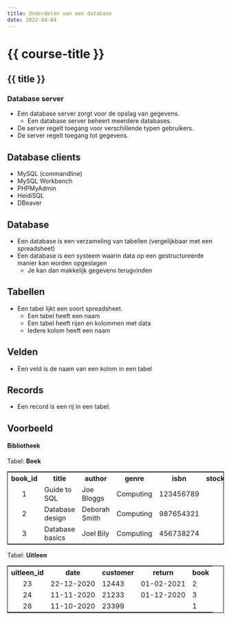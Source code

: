 ```yaml
---
title: Onderdelen van een database
date: 2022-04-04
---
```


# {{ course-title }}

## {{ title }}
### Database server
* Een database server zorgt voor de opslag van gegevens.
  * Een database server beheert meerdere databases.
* De server regelt toegang voor verschillende typen gebruikers.
* De server regelt toegang tot gegevens.

## Database clients
* MySQL (commandline)
* MySQL Workbench
* PHPMyAdmin
* HeidiSQL
* DBeaver

## Database
* Een database is een verzameling van tabellen (vergelijkbaar met een spreadsheet)
* Een database is een systeem waarin data op een gestructureerde manier kan worden opgeslagen
  * Je kan dan makkelijk gegevens terugvinden

## Tabellen
* Een tabel lijkt een soort spreadsheet.
  * Een tabel heeft een naam
  * Een tabel heeft rijen en kolommen met data
  * Iedere kolom heeft een naam

## Velden
* Een veld is de naam van een kolom in een tabel

## Records
* Een record is een rij in een tabel.

## Voorbeeld
#### Bibliotheek
Tabel: **Boek**
<div class="html">
<table style="border: 1px solid #000; border-collapse: collapse;">
<tr>
  <th>book_id</th>
  <th>title</th>
  <th>author</th>
  <th>genre</th>
  <th>isbn</th>
  <th>stock_status</th>
</tr>
<tr>
  <td style="text-align: center;">1</td>
  <td >Guide to SQL</td>
  <td >Joe Bloggs</td>
  <td >Computing</td>
  <td >123456789</td>
  <td style="text-align: center;">25</td>
</tr>
<tr>
  <td style="text-align: center;">2</td>
  <td >Database design</td>
  <td >Deborah Smith</td>
  <td >Computing</td>
  <td >987654321</td>
  <td style="text-align: center;">4</td>
</tr>
<tr>
  <td style="text-align: center;">3</td>
  <td >Database basics</td>
  <td >Joel Bily</td>
  <td >Computing</td>
  <td >456738274</td>
  <td style="text-align: center;">0</td>
</tr>
</table>
</div>

Tabel: **Uitleen**

<div class="html">
<table style="border: 1px solid #000; border-collapse: collapse;">
<tr>
  <th>uitleen_id</th>
  <th>date</th>
  <th>customer</th>
  <th>return</th>
  <th>book</th>
</tr>
<tr>
  <td style="text-align: center;">23</td>
  <td >22-12-2020</td>
  <td >12443</td>
  <td >01-02-2021</td>
  <td >2</td>
</tr>
<tr>
  <td style="text-align: center;">24</td>
  <td >11-11-2020</td>
  <td >21233</td>
  <td >01-12-2020</td>
  <td >3</td>
</tr>
<tr>
  <td style="text-align: center;">28</td>
  <td >11-10-2020</td>
  <td >23399</td>
  <td ></td>
  <td >1</td>
</tr>
</table>
</div>